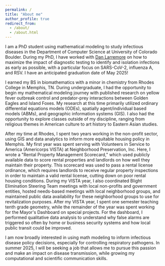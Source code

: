 ```yaml
---
permalink: /
title: "About me"
author_profile: true
redirect_from: 
  - /about/
  - /about.html
---
```



I am a PhD student using mathematical modeling to study infectious diseases in the Department of Computer Science at University of Colorado Boulder. 
During my PhD, I have worked with [Dan Larremore](https://larremorelab.github.io/) on how to maximize the impact of diagnostic testing to identify and isolation infections as early as possible, with a particular focus on SARS-CoV-2, influenza A, and RSV.
I have an anticipated graduation date of May 2025! 

I earned my BS in biomathematics with a minor in chemistry from Rhodes College in Memphis, TN.
During undergraduate, I had the opportunity to begin my mathematical modeling journey with published research on yellow fever outbreak control and predator-prey interactions between Golden Eagles and Island Foxes.
My research at this time primarily utilized ordinary differential equations models (ODEs), spatially agent/individual based models (ABMs), and geographic information systems (GIS).
I also had the opportunity to explore classes outside of my discipline, ranging from religious themes in American culture to art history to Eastern Asian studies.

After my time at Rhodes, I spent two years working in the non-profit sector, using GIS and data analytics to inform more equitable housing policy in Memphis.
My first year was spent serving with Volunteers in Service to America (Americorps VISTA) at Neighborhood Preservation, Inc.
Here, I wrote a "Rental Property Management Scorecard," which used publicly available data to score rental properties and landlords on how well they maintain their property.
This scorecard was used to pass a rental license ordinance, which requires landlords to receive regular property inspections in order to maintain a valid rental license, cutting down on poor rental housing conditions. 
During my VISTA year, I also coordinated Blight Elimination Steering Team meetings with local non-profits and government entities, hosted needs-based meetings with local neighborhood groups, and maintained public data availability for these neighborhood groups to use for revitalization purposes.
After my VISTA year, I spent one semester teaching tenth grade geometry, while the remainder of the year was spent working for the Mayor's Dashboard on special projects.
For the dashboard, I performed qualitative data analysis to understand why false alarms are triggered so often by home or business security systems and how local public transit could be improved.

I am now broadly interested in using math modeling to inform infectious disease policy decisions, especially for controlling respiratory pathogens.
In summer 2025, I will be seeking a job that allows me to pursue this passion and make an impact on disease transmission, while growing my computational and scientific communication skills.